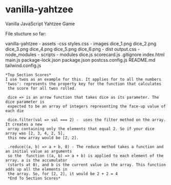 # vanilla-yahtzee
Vanilla JavaScript Yahtzee Game

File stucture so far:

vanilla-yahtzee
	- assets
		-css
			styles.css
		- images
			dice_1.png
			dice_2.png
			dice_3.png
			dice_4.png
			dice_5.png
			dice_6.png
	- dist
		output.css
	- node_modules
	- scripts
		- modules
			dice.js
			scorecard.js
	.gitignore
	index.html
	main.js
	package-lock.json
	package.json
	postcss.config.js
	README.md
	tailwind.config.js

	*Top Section Scores*
	I use twos as an example for this. It applies for to all the numbers
	'twos': represents the property key for the function that calculates
	 the score for all twos rolled.

	 dice => is an arrow function that takes dice as its parameter. The dice parameter is 
	 expected to be an array of integers representing the face-up value of each die

	 dice.filter(val => val === 2) -  uses the filter method on the array. It creates a new
	 array containing only the elements that equal 2. So if your dice array was [2, 3, 4, 2, 5], 
	 this new array would be [2, 2].

	 .reduce((a, b) => a + b, 0) - The reduce method takes a function and an initial value as arguments 
	 so the  function ((a, b) => a + b) is applied to each element of the array. a is the accumulator 
	 (starts at 0), and b is the current value in the array. This function adds up all the elements in 
	 the array. So, for [2, 2], it would be 2 + 2 = 4
	 *End To Section Scores*